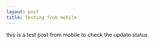 ```yaml
---
layout: post
title: Testing from mobile
---
```

this is a test post from mobile to check the update status 